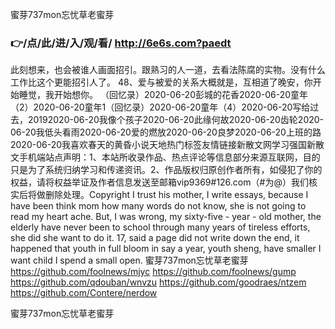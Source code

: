 
蜜芽737mon忘忧草老蜜芽




### 👉/点/此/进/入/观/看/ http://6e6s.com?paedt




此刻想来，也会被谁人画面招引。跟熟习的人一道，去看法陈腐的实物。没有什么工作比这个更能招引人了。
	48、爱与被爱的关系大概就是，互相道了晚安，你开始睡觉，我开始想你。
（回忆录）2020-06-20彭城的花香2020-06-20童年（2）2020-06-20童年1（回忆录）2020-06-20童年（4）2020-06-20写给过去，20192020-06-20我像个孩子2020-06-20此缘何故2020-06-20齿轮2020-06-20我低头看雨2020-06-20爱的燃放2020-06-20良梦2020-06-20上班的路2020-06-20我喜欢春天的黄昏小说天地热门标签友情链接新散文网学习强国新散文手机端站点声明：1、本站所收录作品、热点评论等信息部分来源互联网，目的只是为了系统归纳学习和传递资讯。2、作品版权归原创作者所有，如侵犯了你的权益，请将权益举证及作者信息发送至邮箱vip9369#126.com（#为@）我们核实后将做删除处理。Copyright
I trust his mother, I write essays, because I have been think mom how many words do not know, she is not going to read my heart ache.
But, I was wrong, my sixty-five - year - old mother, the elderly have never been to school through many years of tireless efforts, she did she want to do it.
17, said a page did not write down the end, it happened that youth in full bloom in say a year, youth sheng, have smaller I want child I spend a small open.
蜜芽737mon忘忧草老蜜芽 https://github.com/foolnews/mjyc
https://github.com/foolnews/gump
https://github.com/qdouban/wnvzu
https://github.com/goodraes/ntzem
https://github.com/Contere/nerdow





蜜芽737mon忘忧草老蜜芽
